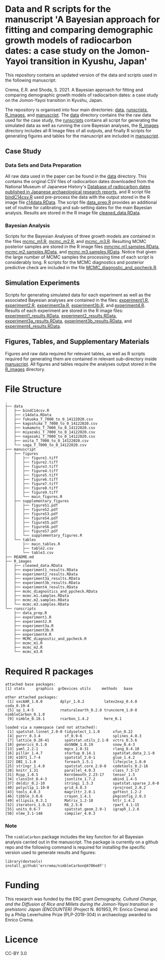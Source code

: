 # Data and R scripts for the manuscript  'A Bayesian approach for fitting and comparing demographic growth models of radiocarbon dates: a case study on the Jomon-Yayoi transition in Kyushu, Japan'

This repository contains an updated version of the data and scripts used in the following manuscript:

Crema, E.R. and Shoda, S. 2021. A Bayesian approach for fitting and comparing demographic growth models of radiocarbon dates: a case study on the Jomon-Yayoi transition in Kyushu, Japan.

The repository is organised into four main directories: [data](./data), [runscripts](./runscripts), [R_images](./R_images), and [manuscript](./manuscript). The [data](./data) directory contains the the raw data used for the case study, the [runscripts](./runscripts) contains all script for generating the simulated data as well as running the core Bayesian analyses, the [R_images](./R_images) directory includes all  R Image files of all outputs, and finally R scripts for generating figures and tables for the manuscript are included in [manuscript](./manuscript). 

## Case Study
### Data Sets and Data Preparation
All raw data used in the paper can be found in the [data](./data) directory. This contains the original CSV files of radiocarbon dates downloaded from the National Museum of Japanese History's [Database of radiocarbon dates published in Japanese archaeological research reports](https://www.rekihaku.ac.jp/up-cgi/login.pl?p=param/esrd/db_param), and R script file [bindC14csv.R](./data/bindC14csv.R) used pre-process the data with the output stored in the R image file [c14data.RData](./data/c14data.RData). The script file [data_prep.R](./runscripts/data_prep.R) provides an additional set of routine for calibrating and sub-setting dates for the main Bayesian analysis. Results are stored in the R image file  [cleaned_data.RData](./R_images/cleaned_data.RData).

### Bayesian Analysis
Scripts for the Bayesian Analyses of three growth models are contained in the files [mcmc_m1.R](./runscripts/mcmc_m1.R), [mcmc_m2.R](./runscripts/mcmc_m2.R), and [mcmc_m3.R](./runscripts/mcmc_m3.R). Resulting MCMC posterior samples are stored in the R image files [mmcmc.m1.samples.RData](./R_images/mcmc.m1.samples.RData), [mcmc.m2.samples.RData](./R_images/mcmc.m2.samples.RData), and [mcmc.m3.samples.RData](./R_images/mcmc.m3.samples.RData). Notice that given the large number of MCMC samples the processing time of each script is considerably long. R scripts for the MCMC diagnostics and posterior predictive check are included in the file [MCMC_diagnostic_and_ppcheck.R](./runscripts/MCMC_diagnostic_and_ppcheck.R).

## Simulation Experiments
Scripts for generating simulated data for each experiment as well as the associated Bayesian analyses are contained in the files: [experiment1.R](./runscripts/experiment1.R), [experiment2.R](./runscripts/experiment2.R), [experiment3a.R](./runscripts/experiment3a.R), [experiment3b.R](./runscripts/experiment3b.R), and [experiment4.R](./runscripts/experiment4.R). Results of each experiment are stored in the R image files: [experiment1_results.RData](./R_images/experiment1_results.RData), [experiment2_results.RData](./R_images/experiment2_results.RData), [experiment3a_results.RData](./R_images/experiment3a_results.RData), [experiment3b_results.RData](./R_images/experiment3b_results.RData), and [experiment4_results.RData](./R_images/experiment4_results.RData).

## Figures, Tables, and Supplementary Materials
Figures and raw data required for relevant tables, as well as R scripts required for generating them are contained in relevant sub-directory inside [manuscript](./manuscript). All figures and tables require the analyses output stored in 
the [R_images](./R_images) directory.

# File Structure
```
.
├── data
│   ├── bindC14csv.R
│   ├── c14data.RData
│   ├── fukuoka_T_7000_to_0_14122020.csv
│   ├── kagoshima_T_7000_to_0_14122020.csv
│   ├── kumamoto_T_7000_to_0_14122020.csv
│   ├── miyazaki_T_7000_to_0_14122020.csv
│   ├── nagasaki_T_7000_to_0_14122020.csv
│   ├── ooita_T_7000_to_0_14122020.csv
│   └── saga_T_7000_to_0_14122020.csv
├── manuscript
│   ├── figures
│   │   ├── figure1.tiff
│   │   ├── figure2.tiff
│   │   ├── figure3.tiff
│   │   ├── figure4.tiff
│   │   ├── figure5.tiff
│   │   ├── figure6.tiff
│   │   ├── figure7.tiff
│   │   ├── figure8.tiff
│   │   ├── figure9.tiff
│   │   └── main_figures.R
│   ├── supplementary_figures
│   │   ├── figureS1.pdf
│   │   ├── figureS2.pdf
│   │   ├── figureS3.pdf
│   │   ├── figureS4.pdf
│   │   ├── figureS5.pdf
│   │   ├── figureS6.pdf
│   │   ├── figureS7.pdf
│   │   └── supplementary_figures.R
│   └── tables
│       ├── main_tables.R
│       ├── table2.csv
│       └── table3.csv
├── README.md
├── R_images
│   ├── cleaned_data.RData
│   ├── experiment1_results.RData
│   ├── experiment2_results.RData
│   ├── experiment3a_results.RData
│   ├── experiment3b_results.RData
│   ├── experiment4_results.RData
│   ├── mcmc_diagnostics_and_ppcheck.RData
│   ├── mcmc.m1.samples.RData
│   ├── mcmc.m2.samples.RData
│   └── mcmc.m3.samples.RData
└── runscripts
    ├── data_prep.R
    ├── experiment1.R
    ├── experiment2.R
    ├── experiment3a.R
    ├── experiment3b.R
    ├── experiment4.R
    ├── MCMC_diagnostic_and_ppcheck.R
    ├── mcmc_m1.R
    ├── mcmc_m2.R
    └── mcmc_m3.R

```
# Required R packages

```
attached base packages:
[1] stats     graphics  grDevices utils     methods   base     

other attached packages:
 [1] oxcAAR_1.0.0        dplyr_1.0.2         latex2exp_0.4.0     coda_0.19-4        
 [5] sp_1.4-5            rnaturalearth_0.2.0 truncnorm_1.0-8     nimbleCarbon_0.1.0 
 [9] nimble_0.10.1       rcarbon_1.4.2       here_0.1           

loaded via a namespace (and not attached):
 [1] spatstat.linnet_2.0-0 tidyselect_1.1.0      xfun_0.22            
 [4] purrr_0.3.4           sf_0.9-6              splines_4.0.3        
 [7] lattice_0.20-41       spatstat.utils_2.1-0  vctrs_0.3.6          
[10] generics_0.1.0        doSNOW_1.0.19         snow_0.4-3           
[13] yaml_2.2.1            mgcv_1.8-31           rlang_0.4.10         
[16] pillar_1.4.7          startup_0.14.1        spatstat.data_2.1-0  
[19] e1071_1.7-4           spatstat_2.0-1        glue_1.4.2           
[22] DBI_1.1.0             foreach_1.5.1         lifecycle_1.0.0      
[25] stringr_1.4.0         spatstat.core_2.0-0   codetools_0.2-16     
[28] knitr_1.31            parallel_4.0.3        class_7.3-17         
[31] Rcpp_1.0.5            KernSmooth_2.23-17    tensor_1.5           
[34] classInt_0.4-3        jsonlite_1.7.2        abind_1.4-5          
[37] deldir_0.2-10         stringi_1.5.3         spatstat.sparse_2.0-0
[40] polyclip_1.10-0       grid_4.0.3            rprojroot_2.0.2      
[43] tools_4.0.3           magrittr_2.0.1        goftest_1.2-2        
[46] tibble_3.0.6          crayon_1.4.1          pkgconfig_2.0.3      
[49] ellipsis_0.3.1        Matrix_1.2-18         httr_1.4.2           
[52] iterators_1.0.13      R6_2.5.0              rpart_4.1-15         
[55] units_0.6-7           spatstat.geom_2.0-1   igraph_1.2.6         
[58] nlme_3.1-148          compiler_4.0.3     
```

### Note
The `nimbleCarbon` package includes the key function for all Bayesian analysis carried out in the manuscript. The package is currently on a github repo and the following command is required for installing the specific version used to generate results and figures:

```
library(devtools)
install_github('ercrema/nimbleCarbon@4706e8f')
```



# Funding
This research was funded by the ERC grant _Demography, Cultural Change, and the Diffusion of Rice and Millets during the Jomon-Yayoi transition in prehistoric Japan (ENCOUNTER)_ (Project N. 801953, PI: Enrico Crema) and by a Philip Leverhulme Prize (PLP-2019-304) in archaeology awarded to Enrico Crema.

# Licence
CC-BY 3.0

